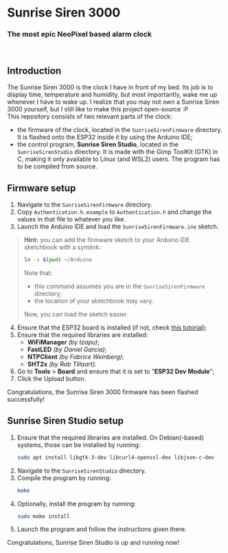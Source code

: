 # Sunrise Siren 3000
### The most epic NeoPixel based alarm clock
<br>

## Introduction
The Sunrise Siren 3000 is the clock I have in front of my bed. Its job is to display time, temperature and humidity, but most importantly, wake me up whenever I have to wake up. I realize that you may not own a Sunrise Siren 3000 yourself, but I still like to make this project open-source :P  
This repository consists of two relevant parts of the clock:  
- the firmware of the clock, located in the `SunriseSirenFirmware` directory. It is flashed onto the ESP32 inside it by using the Arduino IDE;
- the control program, **Sunrise Siren Studio**, located in the `SunriseSirenStudio` directory. It is made with the Gimp ToolKit (GTK) in C, making it only available to Linux (and WSL2) users. The program has to be compiled from source.

## Firmware setup
1. Navigate to the `SunriseSirenFirmware` directory.
2. Copy `Authentication.h.example` to `Authentication.h` and change the values in that file to whatever you like.
3. Launch the Arduino IDE and load the `SunriseSirenFirmware.ino` sketch.
> **Hint:** you can add the firmware sketch to your Arduino IDE sketchbook with a symlink:
> ```bash
> ln -s $(pwd) ~/Arduino
> ```
> Note that:
> - this command assumes you are in the `SunriseSirenFirmware` directory;
> - the location of your sketchbook may vary.
>
> Now, you can load the sketch easier.

4. Ensure that the ESP32 board is installed (if not, check [this tutorial](https://randomnerdtutorials.com/installing-esp32-arduino-ide-2-0/));
5. Ensure that the required libraries are installed:
    - **WiFiManager** *(by tzapu)*;
    - **FastLED** *(by Daniel Garcia)*;
    - **NTPClient** *(by Fabrice Weinberg)*;
    - **SHT2x** *(by Rob Tillaart)*.
6. Go to **Tools** > **Board** and ensure that it is set to "**ESP32 Dev Module**";
7. Click the Upload button.

Congratulations, the Sunrise Siren 3000 firmware has been flashed successfully!

## Sunrise Siren Studio setup
1. Ensure that the required libraries are installed. On Debian(-based) systems, those can be installed by running:
    ```bash
    sudo apt install libgtk-3-dev libcurl4-openssl-dev libjson-c-dev
    ```
2. Navigate to the `SunriseSirenStudio` directory.
3. Compile the program by running:
    ```bash
    make
    ```
4. Optionally, install the program by running:
    ```bash
    sudo make install
    ```
5. Launch the program and follow the instructions given there.

Congratulations, Sunrise Siren Studio is up and running now!